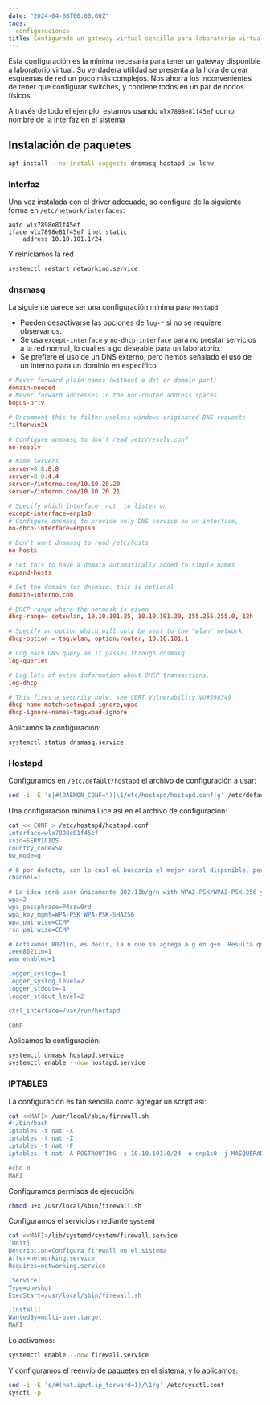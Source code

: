 ```yaml
---
date: "2024-04-08T00:00:00Z"
tags:
- configuraciones
title: Configurado un gateway virtual sencillo para laboratorio virtualizado
---
```


Esta configuración es la mínima necesaria para tener un gateway disponible a laboratorio virtual. Su verdadera utilidad se presenta a la hora de crear esquemas de red un poco más complejos. Nos ahorra los inconvenientes de tener que configurar switches, y contiene todos en un par de nodos físicos.

A través de todo el ejemplo, estamos usando `wlx7898e81f45ef` como nombre de la interfaz en el sistema

## Instalación de paquetes
```bash
apt install --no-install-suggests dnsmasq hostapd iw lshw
```

### Interfaz
Una vez instalada con el driver adecuado, se configura de la siguiente forma en `/etc/network/interfaces`:
```
auto wlx7898e81f45ef
iface wlx7898e81f45ef inet static
    address 10.10.101.1/24
```

Y reiniciamos la red
```bash
systemctl restart networking.service
```

### dnsmasq
La siguiente parece ser una configuración mínima para `Hostapd`. 
* Pueden desactivarse las opciones de `log-*` si no se requiere observarlos.
* Se usa `except-interface` y `no-dhcp-interface` para no prestar servicios a la red normal, lo cual es algo deseable para un laboratorio.
* Se prefiere el uso de un DNS externo, pero hemos señalado el uso de un interno para un dominio en específico

```conf
# Never forward plain names (without a dot or domain part)
domain-needed
# Never forward addresses in the non-routed address spaces.
bogus-priv

# Uncomment this to filter useless windows-originated DNS requests
filterwin2k

# Configure dnsmasq to don't read /etc/resolv.conf 
no-resolv

# Name servers 
server=8.8.8.8
server=8.8.4.4
server=/interno.com/10.10.20.20
server=/interno.com/10.10.20.21

# Specify which interface _not_ to listen on
except-interface=enp1s0
# Configure dnsmasq to provide only DNS service on an interface,
no-dhcp-interface=enp1s0

# Don't want dnsmasq to read /etc/hosts
no-hosts

# Set this to have a domain automatically added to simple names
expand-hosts

# Set the domain for dnsmasq. this is optional
domain=interno.com

# DHCP range where the netmask is given
dhcp-range= set:wlan, 10.10.101.25, 10.10.101.30, 255.255.255.0, 12h

# Specify an option which will only be sent to the "wlan" network
dhcp-option = tag:wlan, option:router, 10.10.101.1 

# Log each DNS query as it passes through dnsmasq.
log-queries

# Log lots of extra information about DHCP transactions.
log-dhcp

# This fixes a security hole. see CERT Vulnerability VU#598349
dhcp-name-match=set:wpad-ignore,wpad
dhcp-ignore-names=tag:wpad-ignore
```

Aplicamos la configuración:
```bash
systemctl status dnsmasq.service
```

### Hostapd
Configuramos en `/etc/default/hostapd` el archivo de configuración a usar:
```bash
sed -i -E 's|#(DAEMON_CONF=")|\1/etc/hostapd/hostapd.conf|g' /etc/default/hostapd
```

Una configuración mínima luce así en el archivo de configuración:
```bash
cat << CONF > /etc/hostapd/hostapd.conf
interface=wlx7898e81f45ef
ssid=SERVICIOS
country_code=SV
hw_mode=g

# 0 por defecto, con lo cual el buscaría el mejor canal disponible, pero hay drivers que no soportan dicha búsqueda
channel=1 

# La idea será usar únicamente 802.11b/g/n with WPA2-PSK/WPA2-PSK-256 y CCMP
wpa=2
wpa_passphrase=P4ssw0rd
wpa_key_mgmt=WPA-PSK WPA-PSK-SHA256
wpa_pairwise=CCMP
rsn_pairwise=CCMP

# Activamos 80211n, es decir, la n que se agrega a g en g+n. Resulta que probé, y sí, parece haber una mejora en throughput, aunque por otro lado la señal parece disminuir cuando se encuentra otras en el ambiente
ieee80211n=1
wmm_enabled=1

logger_syslog=-1
logger_syslog_level=2
logger_stdout=-1
logger_stdout_level=2

ctrl_interface=/var/run/hostapd

CONF
```

Aplicamos la configuración:
```bash
systemctl unmask hostapd.service
systemctl enable --now hostapd.service
```

### IPTABLES
La configuración es tan sencilla como agregar un script así:
```bash
cat <<MAFI> /usr/local/sbin/firewall.sh 
#!/bin/bash
iptables -t nat -X
iptables -t nat -Z
iptables -t nat -F
iptables -t nat -A POSTROUTING -s 10.10.101.0/24 -o enp1s0 -j MASQUERADE

echo 0
MAFI
```
Configuramos permisos de ejecución:
```bash
chmod u+x /usr/local/sbin/firewall.sh
```

Configuramos el servicios mediante `systemd`

```bash
cat <<MAFI>/lib/systemd/system/firewall.service
[Unit]
Description=Configura firewall en el sistema
After=networking.service
Requires=networking.service

[Service]
Type=oneshot
ExecStart=/usr/local/sbin/firewall.sh

[Install]
WantedBy=multi-user.target
MAFI

```

Lo activamos:

```bash
systemctl enable --now firewall.service
```

Y configuramos el reenvío de paquetes en el sistema, y lo aplicamos:

```bash
sed -i -E 's/#(net.ipv4.ip_forward=1)/\1/g' /etc/sysctl.conf
sysctl -p 
```
